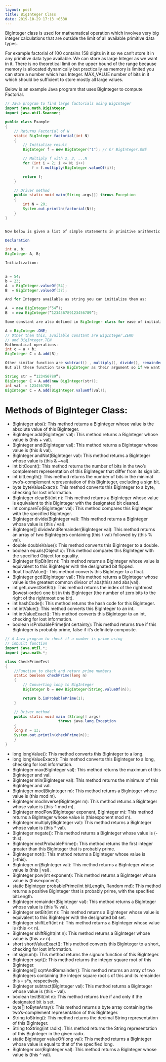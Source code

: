 ```yaml
---
layout: post
title: BigInteger Class
date: 2019-10-29 17:13 +0530
---
```

BigInteger class is used for mathematical operation which involves very big integer calculations that are outside the limit of all available primitive data types.

For example factorial of 100 contains 158 digits in it so we can’t store it in any primitive data type available. We can store as large Integer as we want in it. There is no theoretical limit on the upper bound of the range because memory is allocated dynamically but practically as memory is limited you can store a number which has Integer. MAX_VALUE number of bits in it which should be sufficient to store mostly all large values.

Below is an example Java program that uses BigInteger to compute Factorial.

``` java
// Java program to find large factorials using BigInteger 
import java.math.BigInteger; 
import java.util.Scanner; 

public class Example 
{ 
	// Returns Factorial of N 
	static BigInteger factorial(int N) 
	{ 
		// Initialize result 
		BigInteger f = new BigInteger("1"); // Or BigInteger.ONE 

		// Multiply f with 2, 3, ...N 
		for (int i = 2; i <= N; i++) 
			f = f.multiply(BigInteger.valueOf(i)); 

		return f; 
	} 

	// Driver method 
	public static void main(String args[]) throws Exception 
	{ 
		int N = 20; 
		System.out.println(factorial(N)); 
	} 
} 

```

``` java

Now below is given a list of simple statements in primitive arithmetic and its analogous statement in terms of BigInteger objects.

Declaration

int a, b;                
BigInteger A, B; 

Initialization:

 
a = 54;
b = 23;
A  = BigInteger.valueOf(54);
B  = BigInteger.valueOf(37); 

And for Integers available as string you can initialize them as:

A  = new BigInteger(“54”);
B  = new BigInteger(“123456789123456789”); 

Some constant are also defined in BigInteger class for ease of initialization :

A = BigInteger.ONE;
// Other than this, available constant are BigInteger.ZERO 
// and BigInteger.TEN 
Mathematical operations:
int c = a + b;
BigInteger C = A.add(B); 

Other similar function are subtract() , multiply(), divide(), remainder()
But all these function take BigInteger as their argument so if we want these operation with integers or string convert them to BigInteger before passing them to functions as shown below:

String str = “123456789”;
BigInteger C = A.add(new BigInteger(str));
int val  = 123456789;
BigInteger C = A.add(BigInteger.valueOf(val)); 

```
# Methods of BigInteger Class:
* BigInteger abs(): This method returns a BigInteger whose value is the absolute value of this BigInteger.
* BigInteger add(BigInteger val): This method returns a BigInteger whose value is (this + val).
* BigInteger and(BigInteger val): This method returns a BigInteger whose value is (this & val).
* BigInteger andNot(BigInteger val): This method returns a BigInteger whose value is (this & ~val).
* int bitCount(): This method returns the number of bits in the two’s complement representation of this BigInteger that differ from its sign bit.
* int bitLength(): This method returns the number of bits in the minimal two’s-complement representation of this BigInteger, excluding a sign bit.
* byte byteValueExact(): This method converts this BigInteger to a byte, checking for lost information.
* BigInteger clearBit(int n): This method returns a BigInteger whose value is equivalent to this BigInteger with the designated bit cleared.
* int compareTo(BigInteger val): This method compares this BigInteger with the specified BigInteger.
* BigInteger divide(BigInteger val): This method returns a BigInteger whose value is (this / val).
* BigInteger[] divideAndRemainder(BigInteger val): This method returns an array of two BigIntegers containing (this / val) followed by (this % val).
* double doubleValue(): This method converts this BigInteger to a double.
* boolean equals(Object x): This method compares this BigInteger with the specified Object for equality.
* BigInteger flipBit(int n): This method returns a BigInteger whose value is equivalent to this BigInteger with the designated bit flipped.
* float floatValue(): This method converts this BigInteger to a float.
* BigInteger gcd(BigInteger val): This method returns a BigInteger whose value is the greatest common divisor of abs(this) and abs(val).
* int getLowestSetBit(): This method returns the index of the rightmost (lowest-order) one bit in this BigInteger (the number of zero bits to the right of the rightmost one bit).
* int hashCode(): This method returns the hash code for this BigInteger.
* int intValue(): This method converts this BigInteger to an int.
* int intValueExact(): This method converts this BigInteger to an int, checking for lost information.
* boolean isProbablePrime(int certainty): This method returns true if this BigInteger is probably prime, false if it’s definitely composite.

``` java
// A Java program to check if a number is prime using 
// inbuilt function 
import java.util.*; 
import java.math.*; 

class CheckPrimeTest 
{ 
	//Function to check and return prime numbers 
	static boolean checkPrime(long n) 
	{ 
		// Converting long to BigInteger 
		BigInteger b = new BigInteger(String.valueOf(n)); 

		return b.isProbablePrime(1); 
	} 

	// Driver method 
	public static void main (String[] args) 
						throws java.lang.Exception 
	{ 
	long n = 13; 
	System.out.println(checkPrime(n)); 
	} 
} 

```

* long longValue(): This method converts this BigInteger to a long.
* long longValueExact(): This method converts this BigInteger to a long, checking for lost information.
* BigInteger max(BigInteger val): This method returns the maximum of this BigInteger and val.
* BigInteger min(BigInteger val): This method returns the minimum of this BigInteger and val.
* BigInteger mod(BigInteger m): This method returns a BigInteger whose value is (this mod m).
* BigInteger modInverse(BigInteger m): This method returns a BigInteger whose value is (this-1 mod m).
* BigInteger modPow(BigInteger exponent, BigInteger m): This method returns a BigInteger whose value is (thisexponent mod m).
* BigInteger multiply(BigInteger val): This method returns a BigInteger whose value is (this * val).
* BigInteger negate(): This method returns a BigInteger whose value is (-this).
* BigInteger nextProbablePrime(): This method returns the first integer greater than this BigInteger that is probably prime.
* BigInteger not(): This method returns a BigInteger whose value is (~this).
* BigInteger or(BigInteger val): This method returns a BigInteger whose value is (this | val).
* BigInteger pow(int exponent): This method returns a BigInteger whose value is (thisexponent).
* static BigInteger probablePrime(int bitLength, Random rnd): This method returns a positive BigInteger that is probably prime, with the specified bitLength.
* BigInteger remainder(BigInteger val): This method returns a BigInteger whose value is (this % val).
* BigInteger setBit(int n): This method returns a BigInteger whose value is equivalent to this BigInteger with the designated bit set.
* BigInteger shiftLeft(int n): This method returns a BigInteger whose value is (this << n).
* BigInteger shiftRight(int n): This method returns a BigInteger whose value is (this >> n).
* short shortValueExact(): This method converts this BigInteger to a short, checking for lost information.
* int signum(): This method returns the signum function of this BigInteger.
* BigInteger sqrt(): This method returns the integer square root of this BigInteger.
* BigInteger[] sqrtAndRemainder(): This method returns an array of two BigIntegers containing the integer square root s of this and its remainder this – s*s, respectively.
* BigInteger subtract(BigInteger val): This method returns a BigInteger whose value is (this – val).
* boolean testBit(int n): This method returns true if and only if the designated bit is set.
* byte[] toByteArray(): This method returns a byte array containing the two’s-complement representation of this BigInteger.
* String toString(): This method returns the decimal String representation of this BigInteger.
* String toString(int radix): This method returns the String representation of this BigInteger in the given radix.
* static BigInteger valueOf(long val): This method returns a BigInteger whose value is equal to that of the specified long.
* BigInteger xor(BigInteger val): This method returns a BigInteger whose value is (this ^ val).
